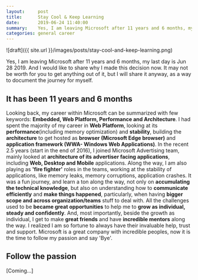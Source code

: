 ```yaml
---
layout:     post
title:      Stay Cool & Keep Learning
date:       2019-06-24 11:40:00
summary:    Yes, I am leaving Microsoft after 11 years and 6 months, my last day is Jun 28 2019. And I would like to share why I made this decision now. It may not be worth for you to get anything out of it, but I will share it anyway, as a way to document the journey for myself.
categories: general career
---
```


![draft]({{ site.url }}/images/posts/stay-cool-and-keep-learning.png)

Yes, I am leaving Microsoft after 11 years and 6 months, my last day is Jun 28 2019. And I would like to share why I made this decision now. It may not be worth for you to get anything out of it, but I will share it anyway, as a way to document the journey for myself.

## It has been 11 years and 6 months
Looking back, my career within Microsoft can be summarized with few keywords: **Embedded, Web Platform, Performance and Architecture**. I had spent the majority of my career in **Web Platform**, looking at its **performance**(including memory optimization) and **stability**, building the **architecture** to get hosted as **browser (Microsoft Edge browser)** and **application framework (WWA- Windows Web Applications)**. In the recent 2.5 years (start in the end of 2016), I joined Microsoft Advertising team, mainly looked at **architecture of its advertiser facing applications**, including **Web, Desktop and Mobile** applications. Along the way, I am also playing as **'fire fighter'** roles in the teams, working at the stability of applications, like memory leaks, memory corruptions, application crashes. It was a fun journey, and learn a ton along the way, not only on **accumulating the technical knowledge**, but also on understanding how to **communicate efficiently** and **make things happened**, particularly, when having **bigger scope and across organization/teams** stuff to deal with. All the challenges used to be **became great opportunities** to help me to **grow as individual, steady and confidently**. And, most importantly, beside the growth as individual, I get to make **great friends** and have **incredible mentors** along the way. I realized I am so fortune to always have their invaluable help, trust and support. Microsoft is a great company with incredible peoples, now it is the time to follow my passion and say 'Bye'.

## Follow the passion
[Coming...]